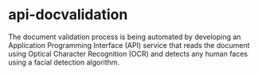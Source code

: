 # api-docvalidation
The document validation process is being automated by developing an Application Programming Interface (API) service that reads the document using Optical Character Recognition (OCR) and detects any human faces using a facial detection algorithm.
